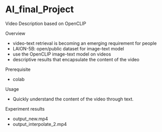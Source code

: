 # AI_final_Project

Video Description based on OpenCLIP

Overview
- video-text retrieval is becoming an emerging requirement for people
- LAION-5B: open/public dataset for image-text model
- use the OpenCLIP image-text model on videos
- descriptive results that encapsulate the content of the video

Prerequisite
- colab

Usage
- Quickly understand the content of the video through text.

Experiment results
- output_new.mp4
- output_interpolate_2.mp4
